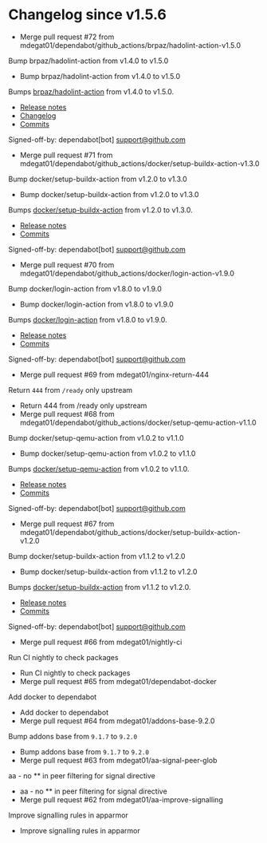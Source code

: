 # Changelog since v1.5.6
- Merge pull request #72 from mdegat01/dependabot/github_actions/brpaz/hadolint-action-v1.5.0

Bump brpaz/hadolint-action from v1.4.0 to v1.5.0 
- Bump brpaz/hadolint-action from v1.4.0 to v1.5.0

Bumps [brpaz/hadolint-action](https://github.com/brpaz/hadolint-action) from v1.4.0 to v1.5.0.
- [Release notes](https://github.com/brpaz/hadolint-action/releases)
- [Changelog](https://github.com/hadolint/hadolint-action/blob/master/.releaserc)
- [Commits](https://github.com/brpaz/hadolint-action/compare/v1.4.0...c27bd9edc1e95eed30474db8f295ff5807ebca14)

Signed-off-by: dependabot[bot] <support@github.com> 
- Merge pull request #71 from mdegat01/dependabot/github_actions/docker/setup-buildx-action-v1.3.0

Bump docker/setup-buildx-action from v1.2.0 to v1.3.0 
- Bump docker/setup-buildx-action from v1.2.0 to v1.3.0

Bumps [docker/setup-buildx-action](https://github.com/docker/setup-buildx-action) from v1.2.0 to v1.3.0.
- [Release notes](https://github.com/docker/setup-buildx-action/releases)
- [Commits](https://github.com/docker/setup-buildx-action/compare/v1.2.0...0d135e0c2fc0dba0729c1a47ecfcf5a3c7f8579e)

Signed-off-by: dependabot[bot] <support@github.com> 
- Merge pull request #70 from mdegat01/dependabot/github_actions/docker/login-action-v1.9.0

Bump docker/login-action from v1.8.0 to v1.9.0 
- Bump docker/login-action from v1.8.0 to v1.9.0

Bumps [docker/login-action](https://github.com/docker/login-action) from v1.8.0 to v1.9.0.
- [Release notes](https://github.com/docker/login-action/releases)
- [Commits](https://github.com/docker/login-action/compare/v1.8.0...28218f9b04b4f3f62068d7b6ce6ca5b26e35336c)

Signed-off-by: dependabot[bot] <support@github.com> 
- Merge pull request #69 from mdegat01/nginx-return-444

Return `444` from `/ready` only upstream 
- Return 444 from /ready only upstream 
- Merge pull request #68 from mdegat01/dependabot/github_actions/docker/setup-qemu-action-v1.1.0

Bump docker/setup-qemu-action from v1.0.2 to v1.1.0 
- Bump docker/setup-qemu-action from v1.0.2 to v1.1.0

Bumps [docker/setup-qemu-action](https://github.com/docker/setup-qemu-action) from v1.0.2 to v1.1.0.
- [Release notes](https://github.com/docker/setup-qemu-action/releases)
- [Commits](https://github.com/docker/setup-qemu-action/compare/v1.0.2...c308fdd69d26ed66f4506ebd74b180abe5362145)

Signed-off-by: dependabot[bot] <support@github.com> 
- Merge pull request #67 from mdegat01/dependabot/github_actions/docker/setup-buildx-action-v1.2.0

Bump docker/setup-buildx-action from v1.1.2 to v1.2.0 
- Bump docker/setup-buildx-action from v1.1.2 to v1.2.0

Bumps [docker/setup-buildx-action](https://github.com/docker/setup-buildx-action) from v1.1.2 to v1.2.0.
- [Release notes](https://github.com/docker/setup-buildx-action/releases)
- [Commits](https://github.com/docker/setup-buildx-action/compare/v1.1.2...012185ccbeb554a7f5f987bea0f1a73519b3cdf5)

Signed-off-by: dependabot[bot] <support@github.com> 
- Merge pull request #66 from mdegat01/nightly-ci

Run CI nightly to check packages 
- Run CI nightly to check packages 
- Merge pull request #65 from mdegat01/dependabot-docker

Add docker to dependabot 
- Add docker to dependabot 
- Merge pull request #64 from mdegat01/addons-base-9.2.0

Bump addons base from `9.1.7` to `9.2.0` 
- Bump addons base from `9.1.7` to `9.2.0` 
- Merge pull request #63 from mdegat01/aa-signal-peer-glob

aa - no ** in peer filtering for signal directive 
- aa - no ** in peer filtering for signal directive 
- Merge pull request #62 from mdegat01/aa-improve-signalling

Improve signalling rules in apparmor 
- Improve signalling rules in apparmor 
